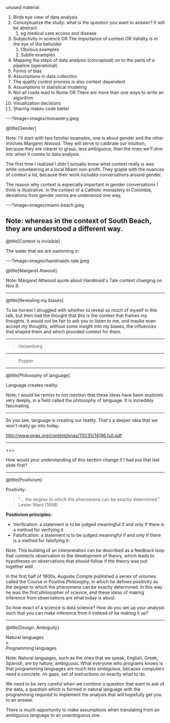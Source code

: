 unused material

1. Birds eye view of data analysis
1. Conceptualize the study: what is the question you want to answer? It will be abstract
	1. eg medical care access and disease
1. Subjectivity in science OR The importance of context OR Validity is in the eye of the beholder
    1. Obvious examples
    1. Subtle examples
1. Mapping the steps of data analysis (conceptual) on to the parts of a pipeline (operational)
1. Forms of bias
1. Assumptions in data collection 
1. The quality control process is also context dependent
1. Assumptions in statistical modeling
1. Not all roads lead to Rome OR There are more than one ways to write an algorithm
1. Visualization decisions
1. Sharing makes code better


---?image=images/monastery.jpeg

@title[Gender]

Note:
I'll start with two familiar examples, one is about gender and the other involves Margaret Atwood. They will serve to calibrate our intuition, because they are clearer to grasp, less ambiguous, than the ones we'll dive into when it comes to data analysis. 

The first time I realized I didn't actually know what context really is was while volunteering at a local Miami non-profit. They graple with the nuances of context a lot, because their work includes conversations around gender.  

The reason why context is especially important in gender conversations I think is illustrative. 
In the context of a Catholic monastery in Colombia, deviations from gender norms are understood one way,

---?image=images/miami-beach.jpeg

Note: 
 whereas in the context of South Beach, they are understood a different way. 
---

@title[Context is invisible]

The water that we are swimming in

---?image=images/handmaids-tale.jpeg

@title[Margaret Atwood]

Note:
Margaret Attwood quote about Handmaid's Tale context changing on Nov 9. 

---

@title[Revealing my biases]

To be honest I struggled with whether to reveal so much of myself in this talk, but then had the thought that this is the context that frames my thoughts. 
It would not be fair to ask you to listen to me, and maybe even accept my thoughts, without some insight into my biases, 
the influences that shaped them and which provided context for them.

---

> Heisenberg 

---

> Popper

---

@title[Philosophy of language]

Language creates reality. 	

Note:
I would be remiss to not mention that these ideas have been explored very deeply, in a field called the philosophy of language. It is incredibly fascinating. 

---



So you see, language is creating our reality. That's a deeper idea that we won't really go into today. 

http://www.pnas.org/content/pnas/110/35/14196.full.pdf

---
+++

How would your understanding of this section change if I had put that last slide first? 

---

@title[Positivism]

Positivity: 
> "... the degree to which the phenomena can be exactly determined."
> Lester Ward (1898)

**Positivism principles:**
- Verification: a statement is to be judged meaningful if and only if there is a method for verifying it. 
- Falsification: a statement is to be judged meaningful if and only if there is a method for falsifying it.

Note:
This building of an interpretation can be described as a feedback loop that connects observation to the development of theory, which leads to hypotheses on observations that should follow if the theory was put together well. 

In the first half of 1800s, Auguste Compte published a series of volumes called the Course in Positive Philosophy, in which he defines positivity as the degree to which the phenomena can be exactly determined.
In this way he was the first philosopher of science, and these ideas of making inference from observations are what today is about. 

So how exact of a science is data science? How do you set up your analysis such that you can make inference from it instead of be making it up? 

---

@title[Design: Ambiguity]

Natural languages 
<br>
v.
<br>
Programming languages

Note:
Natural languages, such as the ones that we speak, English, Greek, Spanish, are by nature, ambiguous. 
What everyone who programs knows is that programming languages are much less ambiguous, because computers need a concrete, no gaps, set of instructions on exactly what to do. 

We need to be very careful when we combine a question that want to ask of the data, a question which is formed in natural language with the programming required to implement the analysis that will hopefully get you to an answer. 

There is much opportunity to make assumptions when translating from an ambiguous language to an unambiguous one. 
